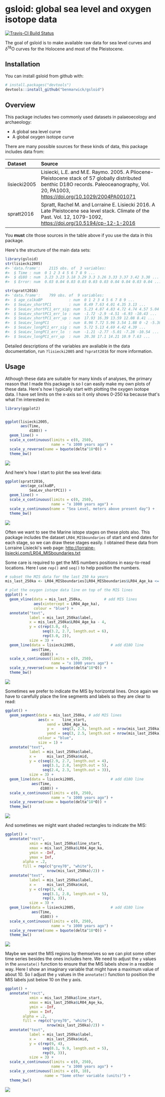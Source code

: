 
<!-- README.md is generated from README.Rmd. Please edit that file -->
gsloid: global sea level and oxygen isotope data
================================================

[![Travis-CI Build Status](https://travis-ci.org/benmarwick/gsloid.png?branch=master)](https://travis-ci.org/benmarwick/gsloid)

The goal of gsloid is to make available raw data for sea level curves and *δ*<sup>18</sup>O curves for the Holocene and most of the Pleistocene.

Installation
------------

You can install gsloid from github with:

``` r
# install.packages("devtools")
devtools::install_github("benmarwick/gsloid")
```

Overview
--------

This package includes two commonly used datasets in palaeoecology and archaeology:

-   A global sea level curve
-   A global oxygen isotope curve

There are many possible sources for these kinds of data, this package includes data from:

| Dataset      | Source                                                                                                                                                                                       |
|:-------------|:---------------------------------------------------------------------------------------------------------------------------------------------------------------------------------------------|
| lisiecki2005 | Lisiecki, L.E. and M.E. Raymo. 2005. A Pliocene-Pleistocene stack of 57 globally distributed benthic D18O records. Paleoceanography, Vol. 20, PA1003, <https://doi.org/10.1029/2004PA001071> |
| spratt2016   | Spratt, Rachel M. and Lorraine E. Lisiecki 2016. A Late Pleistocene sea level stack. Climate of the Past. Vol. 12, 1079-1092, <https://doi.org/10.5194/cp-12-1-2016>                         |

You **must** cite those sources in the table above if you use the data in this package.

Here's the structure of the main data sets:

``` r
library(gsloid)
str(lisiecki2005)
#> 'data.frame':    2115 obs. of  3 variables:
#>  $ Time : num  0 1 2 3 4 5 6 7 8 9 ...
#>  $ d18O : num  3.23 3.23 3.18 3.29 3.3 3.26 3.33 3.37 3.42 3.38 ...
#>  $ Error: num  0.03 0.04 0.03 0.03 0.03 0.03 0.04 0.04 0.03 0.04 ...
```

``` r
str(spratt2016)
#> 'data.frame':    799 obs. of  9 variables:
#>  $ age_calkaBP            : num  0 1 2 3 4 5 6 7 8 9 ...
#>  $ SeaLev_shortPC1        : num  8.49 7.63 4.01 4.35 3.13 ...
#>  $ SeaLev_shortPC1_err_sig: num  5.23 4.87 4.83 4.72 4.74 4.57 5.04 5.9 6.79 8.3 ...
#>  $ SeaLev_shortPC1_err_lo : num  -1.72 -2.9 -4.51 -6.93 -10.43 ...
#>  $ SeaLev_shortPC1_err_up : num  17.93 16.39 13.59 12.08 8.41 ...
#>  $ SeaLev_longPC1         : num  8.96 7.72 5.96 3.54 1.88 0 -2 -5.38 -7.12 -11.6 ...
#>  $ SeaLev_longPC1_err_sig : num  5.72 5.13 4.69 4.42 4.39 ...
#>  $ SeaLev_longPC1_err_lo  : num  -1.21 -2.77 -5.01 -7.28 -10.54 ...
#>  $ SeaLev_longPC1_err_up  : num  20.38 17.1 14.21 10.9 7.63 ...
```

Detailed descriptions of the variables are avaliable in the data documentation, run `?lisiecki2005` and `?spratt2016` for more information.

Usage
-----

Atlhough these data are suitable for many kinds of analyses, the primary reason that I made this package is so I can easily make my own plots of these data. Here's how I typically start with plotting the oxygen isotope data. I have set limits on the x-axis so it only shows 0-250 ka because that's what I'm interested in:

``` r
library(ggplot2)


ggplot(lisiecki2005, 
       aes(Time,
           d18O)) +
  geom_line() +
  scale_x_continuous(limits = c(0, 250),
                     name = "x 1000 years ago") +
  scale_y_reverse(name = bquote(delta^18*O)) +
  theme_bw()
```

![](vignettes/figures/README-unnamed-chunk-5-1.png)

And here's how I start to plot the sea level data:

``` r
ggplot(spratt2016, 
       aes(age_calkaBP,
           SeaLev_shortPC1)) +
  geom_line() +
  scale_x_continuous(limits = c(0, 250),
                     name = "x 1000 years ago") +
  scale_y_continuous(name = "Sea Level, meters above present day") +
  theme_bw()
```

![](vignettes/figures/README-unnamed-chunk-6-1.png)

Often we want to see the Marine istope stages on these plots also. This package includes the dataset `LR04_MISboundaries` of start and end dates for each stage, so we can draw these stages easily. I obtained these data from Lorraine Lisiecki's web page: <http://lorraine-lisiecki.com/LR04_MISboundaries.txt>

Some care is required to get the MIS numbers positions in easy-to-read locations. Here I use `rep()` and `seq()` to help position the numbers.

``` r
# subset the MIS data for the last 250 ka years
mis_last_250ka <- LR04_MISboundaries[LR04_MISboundaries$LR04_Age_ka <= 250, ]

# plot the oxygen istope data line on top of the MIS lines
ggplot() +
  geom_vline(data = mis_last_250ka,          # add MIS lines
             aes(xintercept = LR04_Age_ka),
             colour = "blue") +
  annotate("text", 
           label = mis_last_250ka$label, 
           x = mis_last_250ka$LR04_Age_ka - 4,
           y = c(rep(3.0, 4), 
                 seq(3.2, 2.7, length.out = 6), 
                 rep(3.0, 2)),
           size = 3) +
  geom_line(data = lisiecki2005,                # add d18O line
            aes(Time,
                d18O)) +  
  scale_x_continuous(limits = c(0, 250),
                     name = "x 1000 years ago") +
  scale_y_reverse(name = bquote(delta^18*O)) +
  theme_bw()
```

![](vignettes/figures/README-unnamed-chunk-7-1.png)

Sometimes we prefer to indicate the MIS by horizontal lines. Once again we have to carefully place the line segments and labels so they are clear to read:

``` r
ggplot() +
  geom_segment(data = mis_last_250ka, # add MIS lines
               aes(x =    line_start,
                   xend = LR04_Age_ka,
                   y =    seq(3, 2.5, length.out = nrow(mis_last_250ka)),
                   yend = seq(3, 2.5, length.out = nrow(mis_last_250ka))),
               colour = "blue",
               size = 1) +
  annotate("text", 
           label = mis_last_250ka$label, 
           x =     mis_last_250ka$mid,
           y = c(seq(2.9, 2.7, length.out = 4), 
                 seq(3.1, 2.8, length.out = 5),
                 seq(2.4, 2.3, length.out = 3)),
           size = 3) +
  geom_line(data = lisiecki2005,                # add d18O line
            aes(Time,
                d18O)) +  
  scale_x_continuous(limits = c(0, 250),
                     name = "x 1000 years ago") +
  scale_y_reverse(name = bquote(delta^18*O)) +
  theme_bw()
```

![](vignettes/figures/README-unnamed-chunk-8-1.png)

And sometimes we might want shaded rectangles to indicate the MIS:

``` r
ggplot() +
  annotate("rect", 
           xmin = mis_last_250ka$line_start, 
           xmax = mis_last_250ka$LR04_Age_ka, 
           ymin = -Inf, 
           ymax = Inf,
        alpha = .2,
        fill = rep(c("grey70", "white"), 
                   nrow(mis_last_250ka)/2)) +
  annotate("text", 
           label = mis_last_250ka$label, 
           x =     mis_last_250ka$mid,
           y = c(rep(3, 4), 
                 seq(3.1, 2.8, length.out = 5),
                 rep(3, 3)),
           size = 3) +
  geom_line(data = lisiecki2005,                # add d18O line
            aes(Time,
                d18O)) +  
  scale_x_continuous(limits = c(0, 250),
                     name = "x 1000 years ago") +
  scale_y_reverse(name = bquote(delta^18*O)) +
  theme_bw()
```

![](vignettes/figures/README-unnamed-chunk-9-1.png)

Maybe we want the MIS regions by themselves so we can plot some other time series besides the ones includes here. We need to adjust the `y` values in the `annotate()` function to ensure that the MIS labels show in a readble way. Here I show an imaginary variable that might have a maximum value of about 10. So I adjust the `y` values in the `annotate()` function to position the MIS labels just below 10 on the y axis.

``` r
ggplot() +
  annotate("rect", 
           xmin = mis_last_250ka$line_start, 
           xmax = mis_last_250ka$LR04_Age_ka, 
           ymin = -Inf, 
           ymax = Inf,
        alpha = .2,
        fill = rep(c("grey70", "white"), 
                   nrow(mis_last_250ka)/2)) +
  annotate("text", 
           label = mis_last_250ka$label, 
           x =     mis_last_250ka$mid,
           y = c(rep(9, 4), 
                 seq(8.1, 9.9, length.out = 5),
                 rep(9, 3)),
           size = 3) +
  scale_x_continuous(limits = c(0, 250),
                     name = "x 1000 years ago") +
  scale_y_continuous(limits = c(0, 10),
                  name = "Some other variable (units)") +
  theme_bw()
```

![](vignettes/figures/README-unnamed-chunk-10-1.png)
